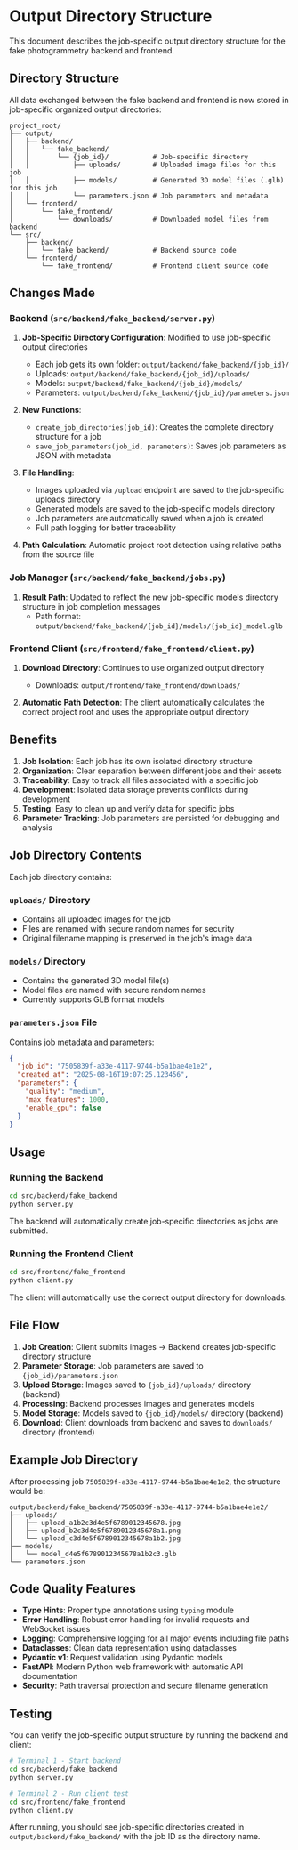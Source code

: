 # Output Directory Structure

This document describes the job-specific output directory structure for the fake photogrammetry backend and frontend.

## Directory Structure

All data exchanged between the fake backend and frontend is now stored in job-specific organized output directories:

```text
project_root/
├── output/
│   ├── backend/
│   │   └── fake_backend/
│   │       └── {job_id}/           # Job-specific directory
│   │           ├── uploads/        # Uploaded image files for this job
│   │           ├── models/         # Generated 3D model files (.glb) for this job
│   │           └── parameters.json # Job parameters and metadata
│   └── frontend/
│       └── fake_frontend/
│           └── downloads/          # Downloaded model files from backend
└── src/
    ├── backend/
    │   └── fake_backend/           # Backend source code
    └── frontend/
        └── fake_frontend/          # Frontend client source code
```

## Changes Made

### Backend (`src/backend/fake_backend/server.py`)

1. **Job-Specific Directory Configuration**: Modified to use job-specific output directories
   - Each job gets its own folder: `output/backend/fake_backend/{job_id}/`
   - Uploads: `output/backend/fake_backend/{job_id}/uploads/`
   - Models: `output/backend/fake_backend/{job_id}/models/`
   - Parameters: `output/backend/fake_backend/{job_id}/parameters.json`

2. **New Functions**:
   - `create_job_directories(job_id)`: Creates the complete directory structure for a job
   - `save_job_parameters(job_id, parameters)`: Saves job parameters as JSON with metadata

3. **File Handling**:
   - Images uploaded via `/upload` endpoint are saved to the job-specific uploads directory
   - Generated models are saved to the job-specific models directory
   - Job parameters are automatically saved when a job is created
   - Full path logging for better traceability

4. **Path Calculation**: Automatic project root detection using relative paths from the source file

### Job Manager (`src/backend/fake_backend/jobs.py`)

1. **Result Path**: Updated to reflect the new job-specific models directory structure in job completion messages
   - Path format: `output/backend/fake_backend/{job_id}/models/{job_id}_model.glb`

### Frontend Client (`src/frontend/fake_frontend/client.py`)

1. **Download Directory**: Continues to use organized output directory
   - Downloads: `output/frontend/fake_frontend/downloads/`

2. **Automatic Path Detection**: The client automatically calculates the correct project root and uses the appropriate output directory

## Benefits

1. **Job Isolation**: Each job has its own isolated directory structure
2. **Organization**: Clear separation between different jobs and their assets
3. **Traceability**: Easy to track all files associated with a specific job
4. **Development**: Isolated data storage prevents conflicts during development
5. **Testing**: Easy to clean up and verify data for specific jobs
6. **Parameter Tracking**: Job parameters are persisted for debugging and analysis

## Job Directory Contents

Each job directory contains:

### `uploads/` Directory
- Contains all uploaded images for the job
- Files are renamed with secure random names for security
- Original filename mapping is preserved in the job's image data

### `models/` Directory  
- Contains the generated 3D model file(s)
- Model files are named with secure random names
- Currently supports GLB format models

### `parameters.json` File
Contains job metadata and parameters:
```json
{
  "job_id": "7505839f-a33e-4117-9744-b5a1bae4e1e2",
  "created_at": "2025-08-16T19:07:25.123456",
  "parameters": {
    "quality": "medium",
    "max_features": 1000,
    "enable_gpu": false
  }
}
```

## Usage

### Running the Backend

```bash
cd src/backend/fake_backend
python server.py
```

The backend will automatically create job-specific directories as jobs are submitted.

### Running the Frontend Client

```bash
cd src/frontend/fake_frontend
python client.py
```

The client will automatically use the correct output directory for downloads.

## File Flow

1. **Job Creation**: Client submits images → Backend creates job-specific directory structure
2. **Parameter Storage**: Job parameters are saved to `{job_id}/parameters.json`
3. **Upload Storage**: Images saved to `{job_id}/uploads/` directory (backend)
4. **Processing**: Backend processes images and generates models
5. **Model Storage**: Models saved to `{job_id}/models/` directory (backend)
6. **Download**: Client downloads from backend and saves to `downloads/` directory (frontend)

## Example Job Directory

After processing job `7505839f-a33e-4117-9744-b5a1bae4e1e2`, the structure would be:

```text
output/backend/fake_backend/7505839f-a33e-4117-9744-b5a1bae4e1e2/
├── uploads/
│   ├── upload_a1b2c3d4e5f6789012345678.jpg
│   ├── upload_b2c3d4e5f6789012345678a1.png
│   └── upload_c3d4e5f6789012345678a1b2.jpg
├── models/
│   └── model_d4e5f6789012345678a1b2c3.glb
└── parameters.json
```

## Code Quality Features

- **Type Hints**: Proper type annotations using `typing` module
- **Error Handling**: Robust error handling for invalid requests and WebSocket issues
- **Logging**: Comprehensive logging for all major events including file paths
- **Dataclasses**: Clean data representation using dataclasses
- **Pydantic v1**: Request validation using Pydantic models
- **FastAPI**: Modern Python web framework with automatic API documentation
- **Security**: Path traversal protection and secure filename generation

## Testing

You can verify the job-specific output structure by running the backend and client:

```bash
# Terminal 1 - Start backend
cd src/backend/fake_backend
python server.py

# Terminal 2 - Run client test
cd src/frontend/fake_frontend
python client.py
```

After running, you should see job-specific directories created in `output/backend/fake_backend/` with the job ID as the directory name.
